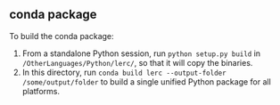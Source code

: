 ## conda package

To build the conda package:
1. From a standalone Python session, run `python setup.py build` in `/OtherLanguages/Python/lerc/`, so that it will copy the binaries.
2. In this directory, run `conda build lerc --output-folder /some/output/folder` to build a single unified Python package for all platforms.
